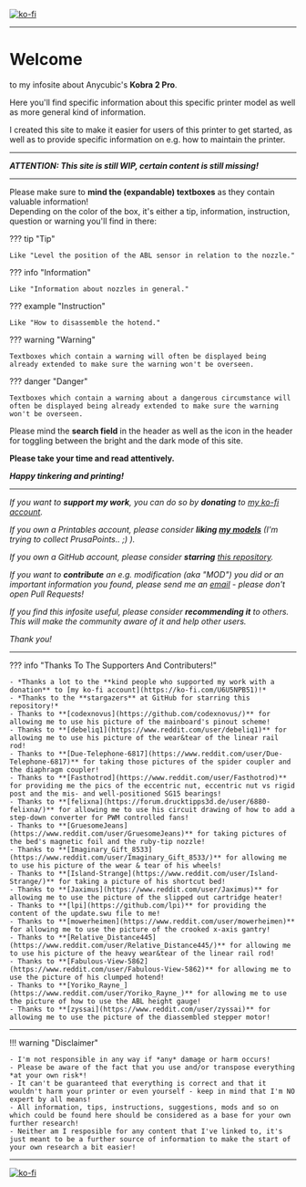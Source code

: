 <link rel=”manifest” href=”docs/manifest.webmanifest”>

[![ko-fi](https://ko-fi.com/img/githubbutton_sm.svg)](https://ko-fi.com/U6U5NPB51)  

---

# Welcome  
to my infosite about Anycubic's **Kobra 2 Pro**.   
  
Here you'll find specific information about this specific printer model as well as more general kind of information.  

I created this site to make it easier for users of this printer to get started, as well as to provide specific information on e.g. how to maintain the printer.    

---

***ATTENTION: This site is still WIP, certain content is still missing!***   

---
  
Please make sure to **mind the (expandable) textboxes** as they contain valuable information!  
Depending on the color of the box, it's either a tip, information, instruction, question or warning you'll find in there:    

??? tip "Tip"  

    Like "Level the position of the ABL sensor in relation to the nozzle."

??? info "Information" 

    Like "Information about nozzles in general." 

??? example "Instruction"

    Like "How to disassemble the hotend."

??? warning "Warning"

    Textboxes which contain a warning will often be displayed being already extended to make sure the warning won't be overseen.
    
??? danger "Danger"

    Textboxes which contain a warning about a dangerous circumstance will often be displayed being already extended to make sure the warning won't be overseen.

Please mind the **search field** in the header as well as the icon in the header for toggling between the bright and the dark mode of this site.

**Please take your time and read attentively.**    
  
***Happy tinkering and printing!***  


---
  
*If you want to ***support my work***, you can do so by ***donating*** to [my ko-fi account](https://ko-fi.com/U6U5NPB51).*  

*If you own a Printables account, please consider **liking [my models](https://www.printables.com/@Meowsketeer)** (I'm trying to collect PrusaPoints.. ;) ).*  

*If you own a GitHub account, please consider ***starring*** [this repository](https://github.com/1coderookie/Kobra2ProInsights).*  

*If you want to ***contribute*** an e.g. modification (aka "MOD") you did or an important information you found, please send me an [email](mailto:3dneo@quantentunnel.de) - please don't open Pull Requests!*  

*If you find this infosite useful, please consider ***recommending it*** to others. This will make the community aware of it and help other users.*  

*Thank you!*
  
---
 
  
??? info "Thanks To The Supporters And Contributers!"

    - *Thanks a lot to the **kind people who supported my work with a donation** to [my ko-fi account](https://ko-fi.com/U6U5NPB51)!*
    - *Thanks to the **stargazers** at GitHub for starring this repository!* 
    - Thanks to **[codexnovus](https://github.com/codexnovus/)** for allowing me to use his picture of the mainboard's pinout scheme!  
    - Thanks to **[debeliq1](https://www.reddit.com/user/debeliq1)** for allowing me to use his picture of the wear&tear of the linear rail rod!
    - Thanks to **[Due-Telephone-6817](https://www.reddit.com/user/Due-Telephone-6817)** for taking those pictures of the spider coupler and the diaphragm coupler!  
    - Thanks to **[Fasthotrod](https://www.reddit.com/user/Fasthotrod)** for providing me the pics of the eccentric nut, eccentric nut vs rigid post and the mis- and well-positioned SG15 bearings!      
    - Thanks to **[felixna](https://forum.drucktipps3d.de/user/6880-felixna/)** for allowing me to use his circuit drawing of how to add a step-down converter for PWM controlled fans!  
    - Thanks to **[GruesomeJeans](https://www.reddit.com/user/GruesomeJeans)** for taking pictures of the bed's magnetic foil and the ruby-tip nozzle!  
    - Thanks to **[Imaginary_Gift_8533](https://www.reddit.com/user/Imaginary_Gift_8533/)** for allowing me to use his picture of the wear & tear of his wheels!  
    - Thanks to **[Island-Strange](https://www.reddit.com/user/Island-Strange/)** for taking a picture of his shortcut bed!  
    - Thanks to **[Jaximus](https://www.reddit.com/user/Jaximus)** for allowing me to use the picture of the slipped out cartridge heater!  
    - Thanks to **[lpi](https://github.com/lpi)** for providing the content of the update.swu file to me!
    - Thanks to **[mowerheimen](https://www.reddit.com/user/mowerheimen)** for allowing me to use the picture of the crooked x-axis gantry!
    - Thanks to **[Relative_Distance445](https://www.reddit.com/user/Relative_Distance445/)** for allowing me to use his picture of the heavy wear&tear of the linear rail rod!
    - Thanks to **[Fabulous-View-5862](https://www.reddit.com/user/Fabulous-View-5862)** for allowing me to use the picture of his clumped hotend!    
    - Thanks to **[Yoriko_Rayne_](https://www.reddit.com/user/Yoriko_Rayne_)** for allowing me to use the picture of how to use the ABL height gauge!  
    - Thanks to **[zyssai](https://www.reddit.com/user/zyssai)** for allowing me to use the picture of the diassembled stepper motor!
    
---
    
!!! warning "Disclaimer"

    - I'm not responsible in any way if *any* damage or harm occurs! 
    - Please be aware of the fact that you use and/or transpose everything *at your own risk*! 
    - It can't be guaranteed that everything is correct and that it wouldn't harm your printer or even yourself - keep in mind that I'm NO expert by all means!  
    - All information, tips, instructions, suggestions, mods and so on which could be found here should be considered as a base for your own further research! 
    - Neither am I resposible for any content that I've linked to, it's just meant to be a further source of information to make the start of your own research a bit easier! 

---

[![ko-fi](https://ko-fi.com/img/githubbutton_sm.svg)](https://ko-fi.com/U6U5NPB51)  

